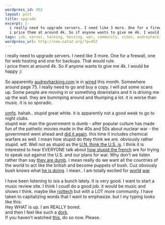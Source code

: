 ```yaml
--- 
wordpress_id: 452
layout: post
title: upgrade
excerpt: |-
  i really need to upgrade servers. I need like 3 more. One for a firewall, one for web hosting and one for backups. That would rule. 
  i price them at around 4k. So if anyone wants to give me 4k. I would be happy ;)So apparently audreyhacking.com is in wired this month. Somewhere around page 75. I really need to g...
tags: job, server, hacking, hosting, war, community, video, audreyhacking, audrey, movies, bush, action, humor, music, iraq
wordpress_url: http://new.nata2.org/?p=452
---
```

i really need to upgrade servers. I need like 3 more. One for a firewall, one for web hosting and one for backups. That would rule. <br/>
i price them at around 4k. So if anyone wants to give me 4k. I would be happy ;)<br/><br/>So apparently <a href="http://audreyhacking.com">audreyhacking.com</a> is in <a href="http://wired.com">wired</a> this month. Somewhere around page 75. I really need to go and buy a copy. I will put some scans up. Some people are moving in or something downstairs and it is driving me up the wall. they are bummping around and thumping a lot. it is worse than music. it is so sporadic. <br/><br/><a href="http://www.cnn.com/2003/US/02/21/nightclub.fire/">omfg</a>. hahah.. stupid great white. it is apparently not a good week to go to night clubs.<br/>stupid war. man the government is dumb - after popular culture has made fun of the pathetic movies made in the 40s and 50s about nuclear war - the government went ahead and <a href="http://ready.gov/">did it again</a>. this time it includes chemical warfare as well. I mean how stupid do they think we are. obviously rather stupid. wtf. Well not as stupid as the <a href="http://www.cbsnews.com/stories/2003/01/18/iraq/main537096.shtml">U.N. think the U.S. is</a>. I think it is interested to hear EVERYONE talk about <a href="http://slate.msn.com/id/2077874">how stupid the french</a> are for trying to speak out against the U.S. and our plans for war. Why don't we listen rather than say <a href="http://ehowa.com/pic/chiracpoem.jpg">they are dumb</a>. I mean really do we want all the countries of the world to act like the british and become puppets of bush. Cuz obvously bush knows what <a href="http://nata2.info/humor/bush/bushpick.mov">he is doing</a>. I mean.. I am totally excited for <a href="http://www.ki4u.com/nuclearsurvival/states/il.htm">world</a> <a href="http://www.doonesbury.com/strip/dailydose/index.cfm?uc_full_date=20030220&uc_comic=db&uc_daction=X">war</a><br/><br/>I have been listening to isis a bunch lately. It is very good. I want to start a music review site. I think I coudl do a good job. it would be music and shows I think. maybe like <a href="http://www.riottech.net">riottech</a> but with a LOT more community. I have taken to capitalizing words that I want to emphasize. but I my typing looks like this:<br/>Hey WHAT is up. I am REALLY bored.<br/>and then I feel like such a <a href="http://nata2.info/humor/bush/badman.jpg">dork</a>.  <br/>If you haven't watched <a href="http://nata2.info/war/AC-130U_gunship_video_hi.mpg">this</a>, do so now. Please.
